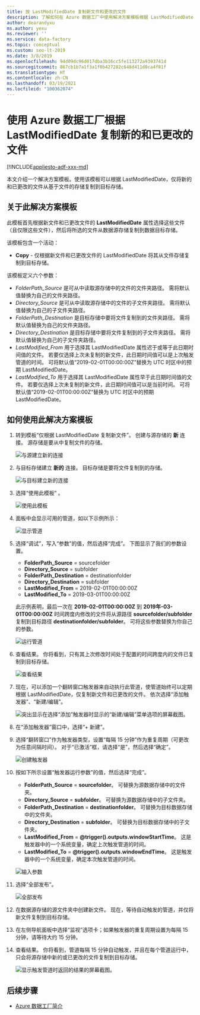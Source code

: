 ```yaml
---
title: 按 LastModifiedDate 复制新文件和更改的文件
description: 了解如何在 Azure 数据工厂中使用解决方案模板根据 LastModifiedDate 复制新的和已更改的文件。
author: dearandyxu
ms.author: yexu
ms.reviewer: ''
ms.service: data-factory
ms.topic: conceptual
ms.custom: seo-lt-2019
ms.date: 3/8/2019
ms.openlocfilehash: 94d09dc96d017dba3b16cc5fe113272a9393741d
ms.sourcegitcommit: 867cb1b7a1f3a1f0b427282c648d411d0ca4f81f
ms.translationtype: HT
ms.contentlocale: zh-CN
ms.lasthandoff: 03/19/2021
ms.locfileid: "100362074"
---
```

# <a name="copy-new-and-changed-files-by-lastmodifieddate-with-azure-data-factory"></a>使用 Azure 数据工厂根据 LastModifiedDate 复制新的和已更改的文件

[!INCLUDE[appliesto-adf-xxx-md](includes/appliesto-adf-xxx-md.md)]

本文介绍一个解决方案模板。使用该模板可以根据 LastModifiedDate，仅将新的和已更改的文件从基于文件的存储复制到目标存储。 

## <a name="about-this-solution-template"></a>关于此解决方案模板

此模板首先根据新文件和已更改文件的 **LastModifiedDate** 属性选择这些文件（且仅限这些文件），然后将所选的文件从数据源存储复制到数据目标存储。

该模板包含一个活动：
- **Copy** - 仅根据新文件和已更改文件的 LastModifiedDate 将其从文件存储复制到目标存储。

该模板定义六个参数：
-  *FolderPath_Source* 是可从中读取源存储中的文件的文件夹路径。 需将默认值替换为自己的文件夹路径。
-  *Directory_Source* 是可从中读取源存储中的文件的子文件夹路径。 需将默认值替换为自己的子文件夹路径。
-  *FolderPath_Destination* 是目标存储中要将文件复制到的文件夹路径。 需将默认值替换为自己的文件夹路径。
-  *Directory_Destination* 是目标存储中要将文件复制到的子文件夹路径。 需将默认值替换为自己的子文件夹路径。
-  *LastModified_From* 用于选择其 LastModifiedDate 属性迟于或等于此日期时间值的文件。  若要仅选择上次未复制的新文件，此日期时间值可以是上次触发管道的时间。 可将默认值“2019-02-01T00:00:00Z”替换为 UTC 时区中的预期 LastModifiedDate。 
-  *LastModified_To* 用于选择其 LastModifiedDate 属性早于此日期时间值的文件。 若要仅选择上次未复制的新文件，此日期时间值可以是当前时间。  可将默认值“2019-02-01T00:00:00Z”替换为 UTC 时区中的预期 LastModifiedDate。 

## <a name="how-to-use-this-solution-template"></a>如何使用此解决方案模板

1. 转到模板“仅根据 LastModifiedDate 复制新文件”。  创建与源存储的 **新** 连接。 源存储是要从中复制文件的存储。

    ![与源建立新的连接](media/solution-template-copy-new-files-lastmodifieddate/copy-new-files-lastmodifieddate1.png)
    
2. 与目标存储建立 **新的** 连接。 目标存储是要将文件复制到的存储。 

    ![与目标建立新的连接](media/solution-template-copy-new-files-lastmodifieddate/copy-new-files-lastmodifieddate3.png)

3. 选择“使用此模板”  。

    ![使用此模板](media/solution-template-copy-new-files-lastmodifieddate/copy-new-files-lastmodifieddate4.png)
    
4. 面板中会显示可用的管道，如以下示例所示：

    ![显示管道](media/solution-template-copy-new-files-lastmodifieddate/copy-new-files-lastmodifieddate5.png)

5. 选择“调试”，写入“参数”的值，然后选择“完成”。     下图显示了我们的参数设置。
   - **FolderPath_Source** = sourcefolder
   - **Directory_Source** = subfolder
   - **FolderPath_Destination** = destinationfolder
   - **Directory_Destination** = subfolder
   - **LastModified_From** =  2019-02-01T00:00:00Z
   - **LastModified_To** = 2019-03-01T00:00:00Z
    
    此示例表明，最后一次在 **2019-02-01T00:00:00Z** 到 **2019年-03-01T00:00:00Z** 时间跨度内修改的文件将从源路径 **sourcefolder/subfolder** 复制到目标路径 **destinationfolder/subfolder**。  可将这些参数替换为你自己的参数。

    ![运行管道](media/solution-template-copy-new-files-lastmodifieddate/copy-new-files-lastmodifieddate6.png)

6. 查看结果。 你将看到，只有其上次修改时间处于配置的时间跨度内的文件已复制到目标存储。

    ![查看结果](media/solution-template-copy-new-files-lastmodifieddate/copy-new-files-lastmodifieddate7.png)
    
7. 现在，可以添加一个翻转窗口触发器来自动执行此管道，使管道始终可以定期根据 LastModifiedDate，仅复制新文件和已更改的文件。  依次选择“添加触发器”、“新建/编辑”。  

    ![突出显示在选择“添加”触发器时显示的“新建/编辑”菜单选项的屏幕截图。](media/solution-template-copy-new-files-lastmodifieddate/copy-new-files-lastmodifieddate8.png)
    
8. 在“添加触发器”窗口中，选择“+ 新建”。  

9. 选择“翻转窗口”作为触发器类型，设置“每隔 15 分钟”作为重复周期（可更改为任意间隔时间）。   对于“已激活”框，请选择“是”，然后选择“确定”。  

    ![创建触发器](media/solution-template-copy-new-files-lastmodifieddate/copy-new-files-lastmodifieddate10.png)    
    
10. 按如下所示设置“触发器运行参数”的值，然后选择“完成”。  
    - **FolderPath_Source** = **sourcefolder**。  可替换为源数据存储中的文件夹。
    - **Directory_Source** = **subfolder**。  可替换为源数据存储中的子文件夹。
    - **FolderPath_Destination** = **destinationfolder**。  可替换为目标数据存储中的文件夹。
    - **Directory_Destination** = **subfolder**。  可替换为目标数据存储中的子文件夹。
    - **LastModified_From** =   **\@trigger().outputs.windowStartTime**。  这是触发器中的一个系统变量，确定上次触发管道的时间。
    - **LastModified_To** =  **\@trigger().outputs.windowEndTime**。  这是触发器中的一个系统变量，确定本次触发管道的时间。
    
    ![输入参数](media/solution-template-copy-new-files-lastmodifieddate/copy-new-files-lastmodifieddate11.png)
    
11. 选择“全部发布”。 
    
    ![全部发布](media/solution-template-copy-new-files-lastmodifieddate/copy-new-files-lastmodifieddate12.png)

12. 在数据源存储的源文件夹中创建新文件。  现在，等待自动触发的管道，并仅将新文件复制到目标存储。

13. 在左侧导航面板中选择“监视”选项卡；如果触发器的重复周期设置为每隔 15 分钟，请等待大约 15 分钟。  

14. 查看结果。 你将看到，管道每隔 15 分钟自动触发，并且在每个管道运行中，只会将源存储中新的或已更改的文件复制到目标存储。

    ![显示触发管道时返回的结果的屏幕截图。](media/solution-template-copy-new-files-lastmodifieddate/copy-new-files-lastmodifieddate15.png)
    
## <a name="next-steps"></a>后续步骤

- [Azure 数据工厂简介](introduction.md)
